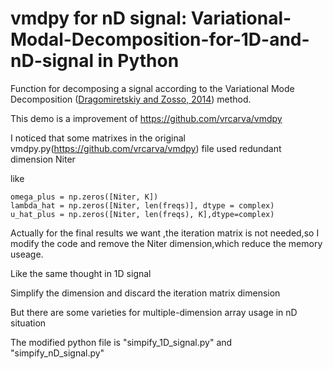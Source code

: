# vmdpy for nD signal: Variational-Modal-Decomposition-for-1D-and-nD-signal in Python

Function for decomposing a signal according to the Variational Mode Decomposition ([Dragomiretskiy and Zosso, 2014](https://doi.org/10.1109/TSP.2013.2288675)) method.  

This demo is a improvement of https://github.com/vrcarva/vmdpy

I noticed that some matrixes in the original vmdpy.py(https://github.com/vrcarva/vmdpy) file used redundant dimension Niter

like
```
omega_plus = np.zeros([Niter, K])
lambda_hat = np.zeros([Niter, len(freqs)], dtype = complex)
u_hat_plus = np.zeros([Niter, len(freqs), K],dtype=complex)   
```
Actually for the final results we want ,the iteration matrix is not needed,so I modify the code and remove the Niter dimension,which reduce the memory useage.

Like the same thought in 1D signal

Simplify the dimension and discard the iteration matrix dimension

But there are some varieties for multiple-dimension array usage in nD situation 


The modified python file is "simpify_1D_signal.py" and "simpify_nD_signal.py"
